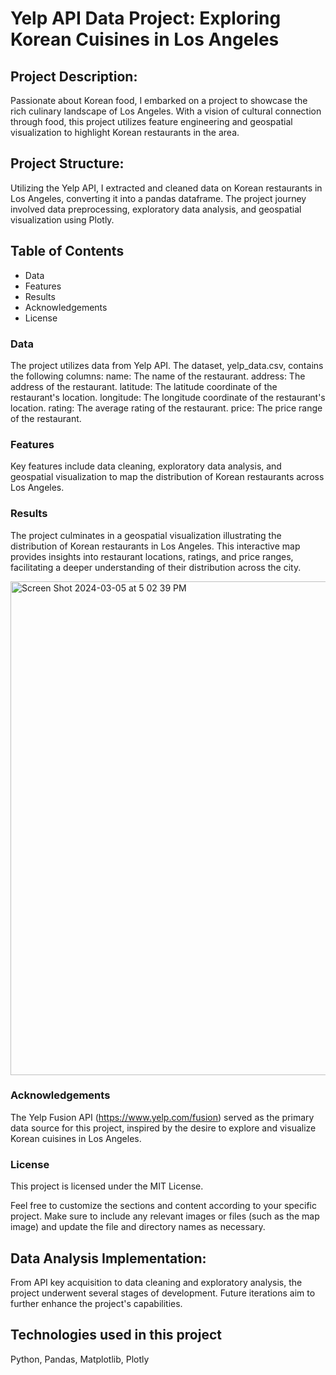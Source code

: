 # Yelp API Data Project: Exploring Korean Cuisines in Los Angeles


## Project Description:
Passionate about Korean food, I embarked on a project to showcase the rich culinary landscape of Los Angeles. With a vision of cultural connection through food, this project utilizes feature engineering and geospatial visualization to highlight Korean restaurants in the area.

## Project Structure:
Utilizing the Yelp API, I extracted and cleaned data on Korean restaurants in Los Angeles, converting it into a pandas dataframe. The project journey involved data preprocessing, exploratory data analysis, and geospatial visualization using Plotly.

## Table of Contents
- Data
- Features
- Results
- Acknowledgements
- License

### Data
The project utilizes data from Yelp API.  The dataset, yelp_data.csv, contains the following columns:
name: The name of the restaurant.
address: The address of the restaurant.
latitude: The latitude coordinate of the restaurant's location.
longitude: The longitude coordinate of the restaurant's location.
rating: The average rating of the restaurant.
price: The price range of the restaurant.

### Features
Key features include data cleaning, exploratory data analysis, and geospatial visualization to map the distribution of Korean restaurants across Los Angeles.

### Results
The project culminates in a geospatial visualization illustrating the distribution of Korean restaurants in Los Angeles. This interactive map provides insights into restaurant locations, ratings, and price ranges, facilitating a deeper understanding of their distribution across the city.

<img width="790" alt="Screen Shot 2024-03-05 at 5 02 39 PM" src="https://github.com/rimchristian/Yelp-API/assets/74616874/d83722cf-bb39-4a5e-a86d-dd4f35375495">


### Acknowledgements
The Yelp Fusion API (https://www.yelp.com/fusion) served as the primary data source for this project, inspired by the desire to explore and visualize Korean cuisines in Los Angeles.

### License
This project is licensed under the MIT License.

Feel free to customize the sections and content according to your specific project. Make sure to include any relevant images or files (such as the map image) and update the file and directory names as necessary.

## Data Analysis Implementation:
From API key acquisition to data cleaning and exploratory analysis, the project underwent several stages of development. Future iterations aim to further enhance the project's capabilities.

## Technologies used in this project
Python, Pandas, Matplotlib, Plotly


